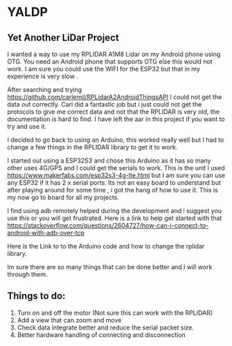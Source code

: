 # YALDP


Yet Another LiDar Project
-------------------------

I wanted a way to use my RPLIDAR A1M8 Lidar on my Android phone using OTG.
You need an Android phone that supports OTG else this would not work. I am sure you could use the WIFI for the ESP32
but that in my experience is very slow .

After searching and trying  https://github.com/carlemil/RPLidarA2AndroidThingsAPI I could not get the data out correctly.
Carl did a fantastic job but i just could not get the protocols to give me correct data and not that the RPLIDAR is very old, the documentation is hard to find.
I have left the aar in this project if you want to try and use it.

I decided to go back to using an Arduino, this worked really well but I had to change a few things in the RPLIDAR library to get it to work.

I started out using a ESP32S3 and chose this Arduino as it has so many other uses 4G/GPS and I could get the serials to work. 
This is the unit I used https://www.makerfabs.com/esp32s3-4g-lte.html but I am sure you can use any ESP32 if it has 2 x serial ports.
Its not an easy board to understand but after playing around for some time , i got the hang of how to use it.
This is my now go to board for all my projects.

I find using adb remotely helped during the development and i suggest you use this or you will get frustrated.
Here is a link to help get started with that https://stackoverflow.com/questions/2604727/how-can-i-connect-to-android-with-adb-over-tcp

Here is the Link to to the Arduino code and how to change the rplidar library.

Im sure there are so many things that can be done better and I will work through them.

Things to do:
--------------
1. Turn on and off the motor (Not sure this can work with the RPLIDAR)
2. Add a view that can zoom and move
3. Check data integrate better and reduce the serial packet size.
4. Better hardware handling of connecting and disconnection